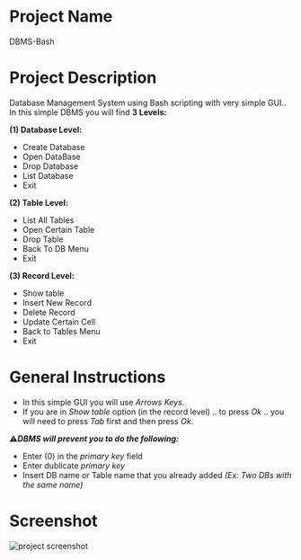 # Project Name

DBMS-Bash

# Project Description

 Database Management System using Bash scripting with very simple GUI..
 In this simple DBMS you will find **3 Levels:**
 
**(1) Database Level:** 
  - Create Database
  - Open DataBase
  - Drop Database
  - List Database
  - Exit
  
**(2) Table Level:**
  - List All Tables
  - Open Certain Table
  - Drop Table
  - Back To DB Menu
  - Exit
  
**(3) Record Level:** 
  - Show table
  - Insert New Record
  - Delete Record
  - Update Certain Cell
  - Back to Tables Menu
  - Exit
  
  # General Instructions
  * In this simple GUI you will use *Arrows Keys*.
  * If you are in *Show table* option (in the record level) .. to press *Ok* .. you will need to press *Tab* first and then press *Ok*.
  
   :warning:***DBMS will prevent you to do the following:***
   * Enter (0) in the *primary key* field 
   * Enter dublicate *primary key* 
   * Insert DB name or Table name that you already added *(Ex: Two DBs with the same name)* 
  
  # Screenshot
  
  ![project screenshot](https://user-images.githubusercontent.com/64940965/103439911-d3858a80-4c49-11eb-92b3-7695baafdc57.png)
  
  
